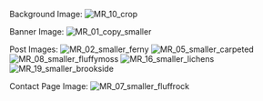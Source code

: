 




Background Image:
![MR_10_crop](https://user-images.githubusercontent.com/80227452/137837955-a0802e33-72fe-4e1c-8fd6-5b1ada72af0d.jpg)


Banner Image:
![MR_01_copy_smaller](https://user-images.githubusercontent.com/80227452/138245591-cc754ef7-053a-4a39-be37-04d5c60933ae.jpg)


Post Images:
![MR_02_smaller_ferny](https://user-images.githubusercontent.com/80227452/138235538-25935034-c8c9-4335-a309-8f026dca1d37.jpg)
![MR_05_smaller_carpeted](https://user-images.githubusercontent.com/80227452/138238856-071552d0-23b8-4d35-950e-73a3a08d81fd.jpg)
![MR_08_smaller_fluffymoss](https://user-images.githubusercontent.com/80227452/138238858-40fbc705-be39-4c05-95ec-dd0225f69cdb.jpg)
![MR_16_smaller_lichens](https://user-images.githubusercontent.com/80227452/138238859-46e3fdb3-12d7-4546-99f5-958a01b9c8d4.jpg)
![MR_19_smaller_brookside](https://user-images.githubusercontent.com/80227452/138238862-3fe67a27-d008-4077-b8ce-4440652ec8b7.jpg)


Contact Page Image:
![MR_07_smaller_fluffrock](https://user-images.githubusercontent.com/80227452/138248125-888109ae-7ccc-4da2-b97a-f4cf06cd3aee.jpg)
